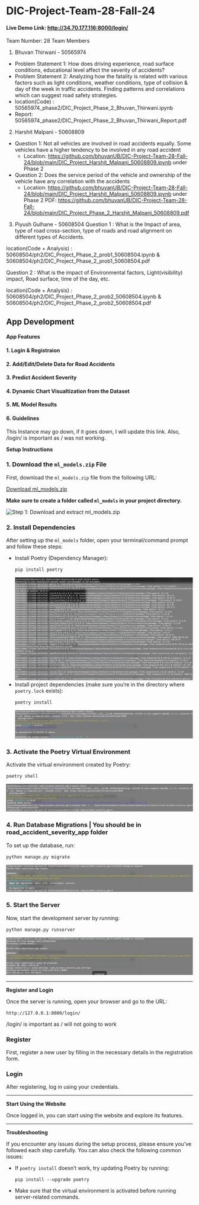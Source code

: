 # DIC-Project-Team-28-Fall-24

<h4>Live Demo Link: <a href="http://34.70.177.116:8000/login/" target="_blank">http://34.70.177.116:8000/login/</a> </h4>

Team Number: 28
Team Members
1. Bhuvan Thirwani - 50565974

- Problem Statement 1: How does driving experience, road surface conditions, educational level affect the severity of accidents?
- Problem Statement 2: Analyzing how the fatality is related with various factors such as light conditions, weather conditions, type of collision & day of the week in traffic accidents. Finding patterns and correlations which can suggest road safety strategies.
- location(Code) : 50565974_phase2/DIC_Project_Phase_2_Bhuvan_Thirwani.ipynb
- Report: 50565974_phase2/DIC_Project_Phase_2_Bhuvan_Thirwani_Report.pdf

2. Harshit Malpani - 50608809
  - Question 1: Not all vehicles are involved in road accidents equally. Some vehicles have a higher tendency to be involved in any road accident
    - Location: https://github.com/bhuvanUB/DIC-Project-Team-28-Fall-24/blob/main/DIC_Project_Harshit_Malpani_50608809.ipynb under Phase 2
  - Question 2: Does the service period of the vehicle and ownership of the vehicle have any correlation with the accidents
    - Location: https://github.com/bhuvanUB/DIC-Project-Team-28-Fall-24/blob/main/DIC_Project_Harshit_Malpani_50608809.ipynb under Phase 2
  PDF: https://github.com/bhuvanUB/DIC-Project-Team-28-Fall-24/blob/main/DIC_Project_Phase_2_Harshit_Malpani_50608809.pdf

   
3. Piyush Gulhane  - 50608504
  Question 1 : What is the Impact of area, type of road cross-section, type of roads and road alignment on different types of Accidents.
  
  location(Code + Analysis) : 50608504/ph2/DIC_Project_Phase_2_prob1_50608504.ipynb  & 50608504/ph2/DIC_Project_Phase_2_prob1_50608504.pdf
  
  Question 2 : What is the impact of Environmental factors, Light(visibility) impact, Road surface, time of the day, etc.
  
  location(Code + Analysis) : 50608504/ph2/DIC_Project_Phase_2_prob2_50608504.ipynb  & 50608504/ph2/DIC_Project_Phase_2_prob2_50608504.pdf


## App Development

#### **App Features**
<h4>1. Login & Registraion</h4>
<h4>2. Add/Edit/Delete Data for Road Accidents</h4>
<h4>3. Predict Accident Severity</h4>
<h4>4. Dynamic Chart Visualtization from the Dataset</h4>
<h4>5. ML Model Results</h4>
<h4>6. Guidelines</h4>

<p>This Instance may go down, if it goes down, I will update this link. Also, /login/ is important as / was not working.</p>

**Setup Instructions**

<h3>1. Download the <code>ml_models.zip</code> File</h3>
<p>First, download the <code>ml_models.zip</code> file from the following URL:</p>
<p><a href="https://drive.google.com/file/d/10cMzD10C5Z5I2Zi-fZYxg8TdpM4yQV5r/view?usp=sharing" target="_blank">Download ml_models.zip</a></p>
<p><strong>Make sure to create a folder called <code>ml_models</code> in your project directory.</strong></p>
<img src="road_accident_severity_app/images/ml_models.png" alt="Step 1: Download and extract ml_models.zip">

<h3>2. Install Dependencies</h3>
<p>After setting up the <code>ml_models</code> folder, open your terminal/command prompt and follow these steps:</p>
<ul>
    <li>Install Poetry (Dependency Manager):</li>
    <pre><code>pip install poetry</code></pre>
    <img src="app/road_accident_severity_app/images/pip_poetry.jpg" alt="pip_poetry.jpg">
    <li>Install project dependencies (make sure you’re in the directory where <code>poetry.lock</code> exists):</li>
    <pre><code>poetry install</code></pre>
    <img src="app/road_accident_severity_app/images/poetry_install.jpg" alt="poetry_install.jpg">
</ul>

<h3>3. Activate the Poetry Virtual Environment</h3>
<p>Activate the virtual environment created by Poetry:</p>
<pre><code>poetry shell</code></pre>
<img src="app/road_accident_severity_app/images/poetry_shell.png" alt="poetry_shell.png">

<h3>4. Run Database Migrations | You should be in road_accident_severity_app folder</h3>
<p>To set up the database, run:</p>
<pre><code>python manage.py migrate</code></pre>
<img src="app/road_accident_severity_app/images/migrate.png" alt="migrate.png">

<h3>5. Start the Server</h3>
<p>Now, start the development server by running:</p>
<pre><code>python manage.py runserver</code></pre>
<img src="app/road_accident_severity_app/images/runserver.png" alt="runserver.png">
<hr>

**Register and Login**
<p>Once the server is running, open your browser and go to the URL:</p>
<pre><code>http://127.0.0.1:8000/login/</code></pre>
<p>/login/ is important as / will not going to work

<h3>Register</h3>
<p>First, register a new user by filling in the necessary details in the registration form.</p>

<h3>Login</h3>
<p>After registering, log in using your credentials.</p>

<hr>

**Start Using the Website**
<p>Once logged in, you can start using the website and explore its features.</p>

<hr>

**Troubleshooting**
<p>If you encounter any issues during the setup process, please ensure you’ve followed each step carefully. You can also check the following common issues:</p>
<ul>
    <li>If <code>poetry install</code> doesn’t work, try updating Poetry by running:</li>
    <pre><code>pip install --upgrade poetry</code></pre>
    <li>Make sure that the virtual environment is activated before running server-related commands.</li>
</ul>